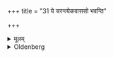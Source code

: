 +++
title = "31 ये चरन्त्येकवाससो भवन्ति"

+++

<details><summary>मूलम्</summary>

ये चरन्त्येकवाससो भवन्ति ३१
</details>

<details><summary>Oldenberg</summary>

31. They who undergo it, wear one garment.
</details>
